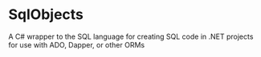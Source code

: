 # SqlObjects
A C# wrapper to the SQL language for creating SQL code in .NET projects for use with ADO, Dapper, or other ORMs
